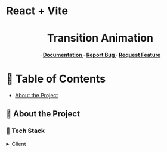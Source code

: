 # React + Vite

<div align='center'>

<h1>Transition Animation</h1>
<h4> <span> · </span> <a href="https://github.com/Elite24shaikh/LoadingPageReact/blob/master/README.md"> Documentation </a> <span> · </span> <a href="https://github.com/Elite24shaikh/LoadingPageReact/issues"> Report Bug </a> <span> · </span> <a href="https://github.com/Elite24shaikh/LoadingPageReact/issues"> Request Feature </a> </h4>


</div>

# :notebook_with_decorative_cover: Table of Contents

- [About the Project](#star2-about-the-project)


## :star2: About the Project
### :space_invader: Tech Stack
<details> <summary>Client</summary> <ul>
<li><a href="">React</a></li>
<li><a href="">Tailwind</a></li>
<li><a href="">Gsap</a></li>
</ul> </details>
